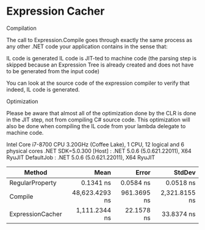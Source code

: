 # Expression Cacher

Compilation

The call to Expression.Compile goes through exactly the same process as any other .NET code your application contains in the sense that:

IL code is generated
IL code is JIT-ted to machine code
(the parsing step is skipped because an Expression Tree is already created and does not have to be generated from the input code)

You can look at the source code of the expression compiler to verify that indeed, IL code is generated.

Optimization

Please be aware that almost all of the optimization done by the CLR is done in the JIT step, not from compiling C# source code. This optimization will also be done when compiling the IL code from your lambda delegate to machine code.

Intel Core i7-8700 CPU 3.20GHz (Coffee Lake), 1 CPU, 12 logical and 6 physical cores
.NET SDK=5.0.300
  [Host]     : .NET 5.0.6 (5.0.621.22011), X64 RyuJIT
  DefaultJob : .NET 5.0.6 (5.0.621.22011), X64 RyuJIT


|           Method |           Mean |       Error |        StdDev |
|----------------- |---------------:|------------:|--------------:|
|  RegularProperty |      0.1341 ns |   0.0584 ns |     0.0518 ns |
|          Compile | 48,623.4293 ns | 961.3695 ns | 2,321.8155 ns |
| ExpressionCacher |  1,111.2344 ns |  22.1578 ns |    33.8374 ns |

